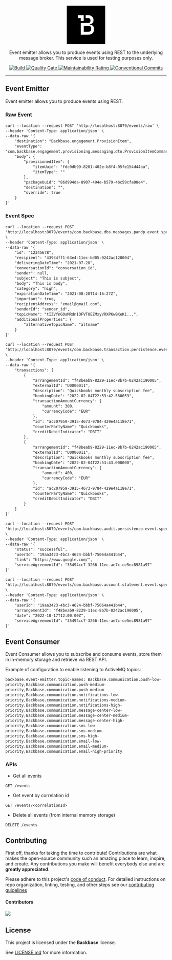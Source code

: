 <p align="center">
  <img width="120" src="Backbase.png?raw=true" alt="Backbase Logo">
</p>

<p align="center">
Event emitter allows you to produce events using REST to the underlying message broker. This service is used for testing purposes only.
<p>

<p align="center"> 
    <a href="https://github.com/backbase/event-emitter/actions/workflows/main.yml">
        <img src="https://github.com/backbase/event-emitter/actions/workflows/main.yml/badge.svg" alt="Build" />
    </a>
    <a href="https://sonarcloud.io/summary/new_code?id=Backbase_event-emitter">
        <img src="https://sonarcloud.io/api/project_badges/measure?project=Backbase_event-emitter&metric=alert_status" alt="Quality Gate" />
    </a>
    <a href="https://sonarcloud.io/summary/new_code?id=Backbase_event-emitter">
        <img src="https://sonarcloud.io/api/project_badges/measure?project=Backbase_event-emitter&metric=sqale_rating" alt="Maintainability Rating" />
    </a>
    <a href="https://conventionalcommits.org">
        <img src="https://img.shields.io/badge/Conventional%20Commits-1.0.0-yellow.svg" alt="Conventional Commits" />
    </a>
</p>

---

## Event Emitter

Event emitter allows you to produce events using REST.

### Raw Event

```shell
curl --location --request POST 'http://localhost:8079/events/raw' \
--header 'Content-Type: application/json' \
--data-raw '{
    "destination": "Backbase.engagement.ProvisionItem",
    "eventType": "com.backbase.engagement.provisioning.messaging.dto.ProvisionItemCommand",
    "body": {
        "provisionedItem": {
            "itemUuid": "fdc0db99-8201-402e-b8f4-05fe154d44ba",
            "itemType": ""
        },
        "packageUuid": "86d994da-8907-494e-b579-4bc59cfa08e4",
        "destination": "",
        "override": true
    }
}'
```

### Event Spec

```shell
curl --location --request POST 'http://localhost:8079/events/com.backbase.dbs.messages.pandp.event.spec.v4.MessageDeliveredEvent' \
--header 'Content-Type: application/json' \
--data-raw '{
    "id": "12345678",
    "recipient": "43934ff1-63e4-11ec-bd05-0242ac120004",
    "deliveringDateTime": "2021-07-28",
    "conversationId": "conversation_id",
    "sender": null,
    "subject": "This is subject",
    "body": "This is body",
    "category": "high",
    "expirationDateTime": "2021-08-28T14:16:27Z",
    "important": true,
    "recipientAddress": "email@gmail.com",
    "senderId": "sender_id",
    "topicName": "tIZVfnGOaMRdnIOFVTOEZMxyVRXPKwBKeKi...",
    "additionalProperties": {
        "alternativeTopicName": "altname"
    }
}'
```

```shell
curl --location --request POST 'http://localhost:8079/events/com.backbase.transaction.persistence.event.spec.v1.TransactionsAddedEvent' \
--header 'Content-Type: application/json' \
--data-raw '{
    "transactions": [
        {
            "arrangementId": "f48beab9-8229-11ec-8b7b-0242ac190005",
            "externalId": "U0000011",
            "description": "Quickbooks monthly subscription fee",
            "bookingDate": "2022-02-04T22:53:42.560053",
            "transactionAmountCurrency": {
                "amount": 300,
                "currencyCode": "EUR"
            },
            "id": "ac207959-3915-4673-9784-429e4a118e71",
            "counterPartyName": "Quickbooks",
            "creditDebitIndicator": "DBIT"
        },
        {
            "arrangementId": "f48beab9-8229-11ec-8b7b-0242ac190005",
            "externalId": "U0000011",
            "description": "Quickbooks monthly subscription fee",
            "bookingDate": "2022-02-04T22:53:43.000000",
            "transactionAmountCurrency": {
                "amount": 400,
                "currencyCode": "EUR"
            },
            "id": "ac207959-3915-4673-9784-429e4a118e71",
            "counterPartyName": "Quickbooks",
            "creditDebitIndicator": "DBIT"
        }
    ]
}'
```

```shell
curl --location --request POST 'http://localhost:8079/events/com.backbase.audit.persistence.event.spec.v1.AuditExportCompletedEvent' \
--header 'Content-Type: application/json' \
--data-raw '{
    "status": "successful",
    "userId": "19aa3423-4bc3-4624-bbbf-75064a441b44", 
    "link": "https://www.google.com/",
    "serviceAgreementId": "35494cc7-3266-11ec-ae7c-ce5ec8981a97"
}'
```

```shell
curl --location --request POST 'http://localhost:8079/events/com.backbase.account.statement.event.spec.v1.AccountStatementReadyEvent' \
--header 'Content-Type: application/json' \
--data-raw '{
    "userId": "19aa3423-4bc3-4624-bbbf-75064a441b44",
    "arrangementId": "f48beab9-8229-11ec-8b7b-0242ac190005",
    "date": "2022-10-17T12:00:00Z",
    "serviceAgreementId": "35494cc7-3266-11ec-ae7c-ce5ec8981a97"
}'
```

## Event Consumer

Event Consumer allows you to subscribe and consume events, store them in in-memory storage and retrieve via REST API.

Example of configuration to enable listening to ActiveMQ topics:
```
backbase.event-emitter.topic-names: Backbase.communication.push-low-priority,Backbase.communication.push-medium-priority,Backbase.communication.push-medium-priority,Backbase.communication.notifications-low-priority,Backbase.communication.notifications-medium-priority,Backbase.communication.notifications-high-priority,Backbase.communication.message-center-low-priority,Backbase.communication.message-center-medium-priority,Backbase.communication.message-center-high-priority,Backbase.communication.sms-low-priority,Backbase.communication.sms-medium-priority,Backbase.communication.sms-high-priority,Backbase.communication.email-low-priority,Backbase.communication.email-medium-priority,Backbase.communication.email-high-priority
```

### APIs
- Get all events
```
GET /events
```
- Get event by correlation id
```
GET /events/<correlationId>
```
- Delete all events (from internal memory storage)
```
DELETE /events
```

## Contributing

First off, thanks for taking the time to contribute! Contributions are what makes the open-source community such an amazing place to learn, inspire, and create. Any contributions you make will benefit everybody else and are **greatly appreciated**.

Please adhere to this project's [code of conduct](CODE_OF_CONDUCT.md). For detailed instructions on repo organization, linting, testing, and other
steps see our [contributing guidelines](CONTRIBUTING.md)

#### Contributors

[![](https://contrib.rocks/image?repo=backbase/event-emitter)](https://github.com/backbase/event-emitter/graphs/contributors)

## License

This project is licensed under the **Backbase** license.

See [LICENSE.md](LICENSE.md) for more information.